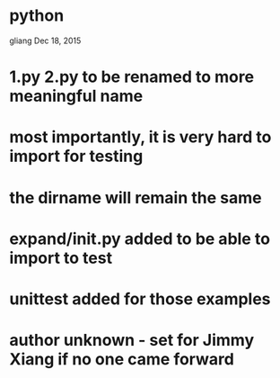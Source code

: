python
======

gliang Dec 18, 2015
# 1.py 2.py to be renamed to more meaningful name
# most importantly, it is very hard to import for testing
# the dirname will remain the same
# expand/__init__.py added to be able to import to test
# unittest added for those examples 

# author unknown - set for Jimmy Xiang if no one came forward


